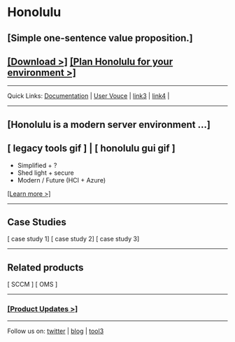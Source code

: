 # Honolulu

## [Simple one-sentence value proposition.]

## [[Download >]](http://aka.ms/honoluludownload) [[Plan Honolulu for your environment >]](todo)

********************

Quick Links: [Documentation](todo) | [User Vouce](todo) | [link3](todo) | [link4](todo) |

********************

## [Honolulu is a modern server environment ...]
## [ legacy tools gif ] | [ honolulu gui gif ]

- Simplified + ?
- Shed light + secure
- Modern / Future (HCI + Azure)

[[Learn more >]](todo)

********************

## Case Studies

[ case study 1] [ case study 2] [ case study 3]

********************

## Related products

[ SCCM ] [ OMS ]

********************

### [[Product Updates >]](todo)

********************

Follow us on: [twitter](todo) | [blog](todo) | [tool3](todo)


